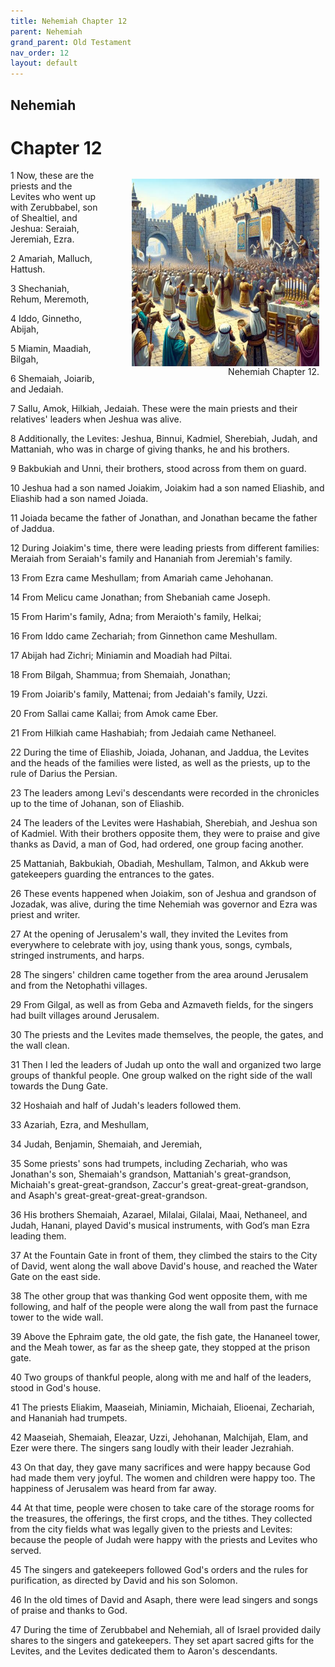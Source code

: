 ```yaml
---
title: Nehemiah Chapter 12
parent: Nehemiah
grand_parent: Old Testament
nav_order: 12
layout: default
---
```


## Nehemiah

# Chapter 12

<figure style="float: right; margin-right: 10px;">
    <img src="/assets/Image/Nehemiah/500/12.jpg" alt="Nehemiah Chapter 12" style="width: 300px; height: 300px; float: right;padding-left: 10px;"/>
    <figcaption style="clear: both;text-align: right;">Nehemiah Chapter 12.</figcaption>
</figure>
1 Now, these are the priests and the Levites who went up with Zerubbabel, son of Shealtiel, and Jeshua: Seraiah, Jeremiah, Ezra.

2 Amariah, Malluch, Hattush.

3 Shechaniah, Rehum, Meremoth,

4 Iddo, Ginnetho, Abijah,

5 Miamin, Maadiah, Bilgah,

6 Shemaiah, Joiarib, and Jedaiah.

7 Sallu, Amok, Hilkiah, Jedaiah. These were the main priests and their relatives' leaders when Jeshua was alive.

8 Additionally, the Levites: Jeshua, Binnui, Kadmiel, Sherebiah, Judah, and Mattaniah, who was in charge of giving thanks, he and his brothers.

9 Bakbukiah and Unni, their brothers, stood across from them on guard.

10 Jeshua had a son named Joiakim, Joiakim had a son named Eliashib, and Eliashib had a son named Joiada.

11 Joiada became the father of Jonathan, and Jonathan became the father of Jaddua.

12 During Joiakim's time, there were leading priests from different families: Meraiah from Seraiah's family and Hananiah from Jeremiah's family.

13 From Ezra came Meshullam; from Amariah came Jehohanan.

14 From Melicu came Jonathan; from Shebaniah came Joseph.

15 From Harim's family, Adna; from Meraioth's family, Helkai;

16 From Iddo came Zechariah; from Ginnethon came Meshullam.

17 Abijah had Zichri; Miniamin and Moadiah had Piltai.

18 From Bilgah, Shammua; from Shemaiah, Jonathan;

19 From Joiarib's family, Mattenai; from Jedaiah's family, Uzzi.

20 From Sallai came Kallai; from Amok came Eber.

21 From Hilkiah came Hashabiah; from Jedaiah came Nethaneel.

22 During the time of Eliashib, Joiada, Johanan, and Jaddua, the Levites and the heads of the families were listed, as well as the priests, up to the rule of Darius the Persian.

23 The leaders among Levi's descendants were recorded in the chronicles up to the time of Johanan, son of Eliashib.

24 The leaders of the Levites were Hashabiah, Sherebiah, and Jeshua son of Kadmiel. With their brothers opposite them, they were to praise and give thanks as David, a man of God, had ordered, one group facing another.

25 Mattaniah, Bakbukiah, Obadiah, Meshullam, Talmon, and Akkub were gatekeepers guarding the entrances to the gates.

26 These events happened when Joiakim, son of Jeshua and grandson of Jozadak, was alive, during the time Nehemiah was governor and Ezra was priest and writer.

27 At the opening of Jerusalem's wall, they invited the Levites from everywhere to celebrate with joy, using thank yous, songs, cymbals, stringed instruments, and harps.

28 The singers' children came together from the area around Jerusalem and from the Netophathi villages.

29 From Gilgal, as well as from Geba and Azmaveth fields, for the singers had built villages around Jerusalem.

30 The priests and the Levites made themselves, the people, the gates, and the wall clean.

31 Then I led the leaders of Judah up onto the wall and organized two large groups of thankful people. One group walked on the right side of the wall towards the Dung Gate.

32 Hoshaiah and half of Judah's leaders followed them.

33 Azariah, Ezra, and Meshullam,

34 Judah, Benjamin, Shemaiah, and Jeremiah,

35 Some priests' sons had trumpets, including Zechariah, who was Jonathan's son, Shemaiah's grandson, Mattaniah's great-grandson, Michaiah's great-great-grandson, Zaccur's great-great-great-grandson, and Asaph's great-great-great-great-grandson.

36 His brothers Shemaiah, Azarael, Milalai, Gilalai, Maai, Nethaneel, and Judah, Hanani, played David's musical instruments, with God’s man Ezra leading them.

37 At the Fountain Gate in front of them, they climbed the stairs to the City of David, went along the wall above David's house, and reached the Water Gate on the east side.

38 The other group that was thanking God went opposite them, with me following, and half of the people were along the wall from past the furnace tower to the wide wall.

39 Above the Ephraim gate, the old gate, the fish gate, the Hananeel tower, and the Meah tower, as far as the sheep gate, they stopped at the prison gate.

40 Two groups of thankful people, along with me and half of the leaders, stood in God's house.

41 The priests Eliakim, Maaseiah, Miniamin, Michaiah, Elioenai, Zechariah, and Hananiah had trumpets.

42 Maaseiah, Shemaiah, Eleazar, Uzzi, Jehohanan, Malchijah, Elam, and Ezer were there. The singers sang loudly with their leader Jezrahiah.

43 On that day, they gave many sacrifices and were happy because God had made them very joyful. The women and children were happy too. The happiness of Jerusalem was heard from far away.

44 At that time, people were chosen to take care of the storage rooms for the treasures, the offerings, the first crops, and the tithes. They collected from the city fields what was legally given to the priests and Levites: because the people of Judah were happy with the priests and Levites who served.

45 The singers and gatekeepers followed God's orders and the rules for purification, as directed by David and his son Solomon.

46 In the old times of David and Asaph, there were lead singers and songs of praise and thanks to God.

47 During the time of Zerubbabel and Nehemiah, all of Israel provided daily shares to the singers and gatekeepers. They set apart sacred gifts for the Levites, and the Levites dedicated them to Aaron's descendants.


